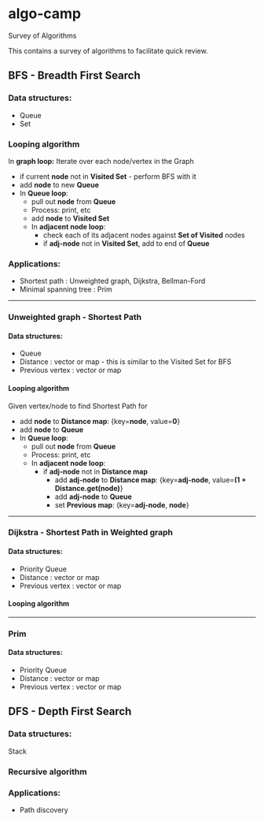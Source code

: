 # algo-camp
Survey of Algorithms

This contains a survey of algorithms to facilitate quick review.

## BFS - Breadth First Search

### Data structures:
* Queue
* Set

### Looping algorithm

In **graph loop:** Iterate over each node/vertex in the Graph
* if current **node** not in **Visited Set** - perform BFS with it
* add **node** to new **Queue**
* In **Queue loop**:
  * pull out **node** from **Queue**
  * Process: print, etc
  * add **node** to **Visited Set**
  * In **adjacent node loop**:
    * check each of its adjacent nodes against **Set of Visited** nodes
    * if **adj-node** not in **Visited Set**, add to end of **Queue**
    
### Applications: 
* Shortest path : Unweighted graph, Dijkstra, Bellman-Ford
* Minimal spanning tree : Prim

---
### Unweighted graph - Shortest Path

#### Data structures:
* Queue
* Distance : vector or map - this is similar to the Visited Set for BFS
* Previous vertex : vector or map

#### Looping algorithm

Given vertex/node to find Shortest Path for
* add **node** to **Distance map**: {key=**node**, value=**0**}
* add **node** to **Queue**
* In **Queue loop**:
  * pull out **node** from **Queue**
  * Process: print, etc
  * In **adjacent node loop**:
    * if **adj-node** not in **Distance map**
      * add **adj-node** to **Distance map**: {key=**adj-node**, value=**(1 + Distance.get(node)**}
      * add **adj-node** to **Queue**
      * set **Previous map**: {key=**adj-node**, **node**}
    
---
### Dijkstra - Shortest Path in Weighted graph

#### Data structures:
* Priority Queue
* Distance : vector or map
* Previous vertex : vector or map

#### Looping algorithm

---
### Prim

#### Data structures:
* Priority Queue
* Distance : vector or map
* Previous vertex : vector or map


## DFS - Depth First Search

### Data structures:
Stack

### Recursive algorithm

### Applications:
* Path discovery




